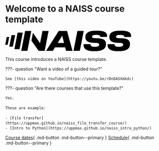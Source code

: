 # Welcome to a NAISS course template

![The NAISS logo](logo/naiss_logo_inverted.png)

This course introduces a NAISS course template.

???- question "Want a video of a guided tour?"

    See [this video on YouTube](https://youtu.be/rDnDASXmkdc)

???- question "Are there courses that use this template?"

    Yes.

    These are example:

    - [File transfer](https://uppmax.github.io/naiss_file_transfer_course/)
    - [Intro to Python](https://uppmax.github.io/naiss_intro_python/)

[Course dates](course_dates.md){ .md-button .md-button--primary }
[Schedule](schedule.md){ .md-button .md-button--primary }

